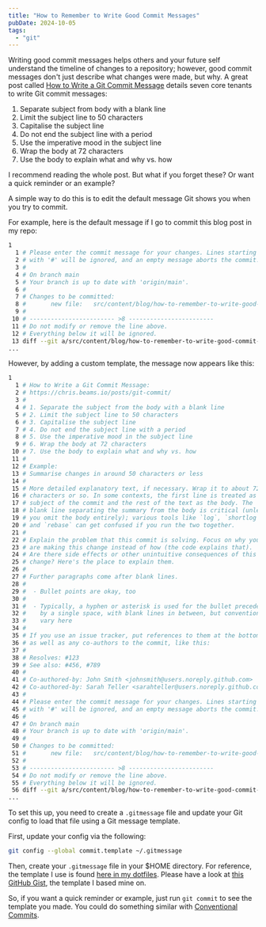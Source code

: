 ```yaml
---
title: "How to Remember to Write Good Commit Messages"
pubDate: 2024-10-05
tags:
  - "git"
---
```


Writing good commit messages helps others and your future self understand the timeline of changes to a repository; however, good commit messages don't just describe what changes were made, but why. A great post called [How to Write a Git Commit Message](https://cbea.ms/git-commit/) details seven core tenants to write Git commit messages:

1. Separate subject from body with a blank line
2. Limit the subject line to 50 characters
3. Capitalise the subject line
4. Do not end the subject line with a period
5. Use the imperative mood in the subject line
6. Wrap the body at 72 characters
7. Use the body to explain what and why vs. how

I recommend reading the whole post. But what if you forget these? Or want a quick reminder or an example?

A simple way to do this is to edit the default message Git shows you when you try to commit.

For example, here is the default message if I go to commit this blog post in my repo:

```bash
1
  1 # Please enter the commit message for your changes. Lines starting
  2 # with '#' will be ignored, and an empty message aborts the commit.
  3 #
  4 # On branch main
  5 # Your branch is up to date with 'origin/main'.
  6 #
  7 # Changes to be committed:
  8 #       new file:   src/content/blog/how-to-remember-to-write-good-commit-messages.md
  9 #
 10 # ------------------------ >8 ------------------------
 11 # Do not modify or remove the line above.
 12 # Everything below it will be ignored.
 13 diff --git a/src/content/blog/how-to-remember-to-write-good-commit-messages.md b/src/content/blog/how-to-remember-to-write-good-commit-messages.md
...
```

However, by adding a custom template, the message now appears like this:

```bash
1
  1 # How to Write a Git Commit Message:
  2 # https://chris.beams.io/posts/git-commit/
  3 #
  4 # 1. Separate the subject from the body with a blank line
  5 # 2. Limit the subject line to 50 characters
  6 # 3. Capitalise the subject line
  7 # 4. Do not end the subject line with a period
  8 # 5. Use the imperative mood in the subject line
  9 # 6. Wrap the body at 72 characters
 10 # 7. Use the body to explain what and why vs. how
 11 #
 12 # Example:
 13 # Summarise changes in around 50 characters or less
 14 #
 15 # More detailed explanatory text, if necessary. Wrap it to about 72
 16 # characters or so. In some contexts, the first line is treated as the
 17 # subject of the commit and the rest of the text as the body. The
 18 # blank line separating the summary from the body is critical (unless
 19 # you omit the body entirely); various tools like `log`, `shortlog`
 20 # and `rebase` can get confused if you run the two together.
 21 #
 22 # Explain the problem that this commit is solving. Focus on why you
 23 # are making this change instead of how (the code explains that).
 24 # Are there side effects or other unintuitive consequences of this
 25 # change? Here's the place to explain them.
 26 #
 27 # Further paragraphs come after blank lines.
 28 #
 29 #  - Bullet points are okay, too
 30 #
 31 #  - Typically, a hyphen or asterisk is used for the bullet preceded
 32 #    by a single space, with blank lines in between, but conventions
 33 #    vary here
 34 #
 35 # If you use an issue tracker, put references to them at the bottom,
 36 # as well as any co-authors to the commit, like this:
 37 #
 38 # Resolves: #123
 39 # See also: #456, #789
 40 #
 41 # Co-authored-by: John Smith <johnsmith@users.noreply.github.com>
 42 # Co-authored-by: Sarah Teller <sarahteller@users.noreply.github.com>
 43 #
 44 # Please enter the commit message for your changes. Lines starting
 45 # with '#' will be ignored, and an empty message aborts the commit.
 46 #
 47 # On branch main
 48 # Your branch is up to date with 'origin/main'.
 49 #
 50 # Changes to be committed:
 51 #       new file:   src/content/blog/how-to-remember-to-write-good-commit-messages.md
 52 #
 53 # ------------------------ >8 ------------------------
 54 # Do not modify or remove the line above.
 55 # Everything below it will be ignored.
 56 diff --git a/src/content/blog/how-to-remember-to-write-good-commit-messages.md b/src/content/blog/how-to-remember-to-write-good-commit-messages.md
...
```

To set this up, you need to create a `.gitmessage` file and update your Git config to load that file using a Git message template.

First, update your config via the following:

```bash
git config --global commit.template ~/.gitmessage
```

Then, create your `.gitmessage` file in your $HOME directory. For reference, the template I use is found [here in my dotfiles](https://github.com/harleyjwilson/.dotfiles/blob/main/git/.config/git/gitmessage). Please have a look at [this GitHub Gist](https://gist.github.com/lisawolderiksen/a7b99d94c92c6671181611be1641c733), the template I based mine on.

So, if you want a quick reminder or example, just run `git commit` to see the template you made. You could do something similar with [Conventional Commits](https://www.conventionalcommits.org/en/v1.0.0/).

